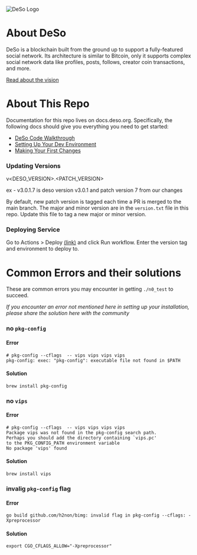 ![DeSo Logo](assets/camelcase_logo.svg)

# About DeSo

DeSo is a blockchain built from the ground up to support a fully-featured
social network. Its architecture is similar to Bitcoin, only it supports complex
social network data like profiles, posts, follows, creator coin transactions, and
more.

[Read about the vision](https://docs.deso.org/the-vision)

# About This Repo

Documentation for this repo lives on docs.deso.org. Specifically, the following
docs should give you everything you need to get started:

- [DeSo Code Walkthrough](https://docs.deso.org/code/walkthrough)
- [Setting Up Your Dev Environment](https://docs.deso.org/code/dev-setup)
- [Making Your First Changes](https://docs.deso.org/code/making-your-first-changes)

### Updating Versions

v<DESO_VERSION>.<PATCH_VERSION>

ex - v3.0.1.7 is deso version v3.0.1 and patch version 7 from our changes

By default, new patch version is tagged each time a PR is merged to the main branch. The major and minor version are in the `version.txt` file in this repo. Update this file to tag a new major or minor version.

### Deploying Service

Go to Actions > Deploy [(link)](https://github.com/TheBitgram/backend/actions/workflows/dispatch_app_terraform.yml) and click Run workflow. Enter the version tag and environment to deploy to.

# Common Errors and their solutions

These are common errors you may encounter in getting `./n0_test` to succeed.

_If you encounter an error not mentioned here in setting up your installation, please share the solution here with the community_

### no `pkg-config`

#### Error

```
# pkg-config --cflags  -- vips vips vips vips
pkg-config: exec: "pkg-config": executable file not found in $PATH
```

#### Solution

```
brew install pkg-config
```

### no `vips`

#### Error

```
# pkg-config --cflags  -- vips vips vips vips
Package vips was not found in the pkg-config search path.
Perhaps you should add the directory containing `vips.pc'
to the PKG_CONFIG_PATH environment variable
No package 'vips' found

```

#### Solution

```
brew install vips
```

### invalig `pkg-config` flag

#### Error

```
go build github.com/h2non/bimg: invalid flag in pkg-config --cflags: -Xpreprocessor
```

#### Solution

```
export CGO_CFLAGS_ALLOW="-Xpreprocessor"
```
